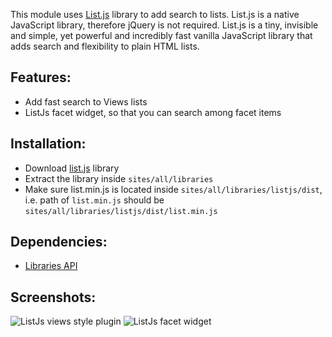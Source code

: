 This module uses [List.js](http://www.listjs.com) library to add search to
lists. List.js is a native JavaScript library, therefore jQuery is not required.
List.js is a tiny, invisible and simple, yet powerful and incredibly fast
vanilla JavaScript library that adds search and flexibility to plain HTML lists.

## Features:
- Add fast search to Views lists
- ListJs facet widget, so that you can search among facet items

## Installation:
- Download [list.js](http://www.listjs.com) library
- Extract the library inside `sites/all/libraries`
- Make sure list.min.js is located inside `sites/all/libraries/listjs/dist`,
  i.e. path of `list.min.js` should be `sites/all/libraries/listjs/dist/list.min.js`

## Dependencies:
- [Libraries API](https://www.drupal.org/project/libraries)

## Screenshots:
![ListJs views style plugin](https://www.drupal.org/files/styles/grid-3/public/project-images/listjs-views.png?itok=ZIdJX5hE)
![ListJs facet widget](https://www.drupal.org/files/styles/grid-3/public/project-images/listjs-facet.png?itok=f0MnWCyP)
